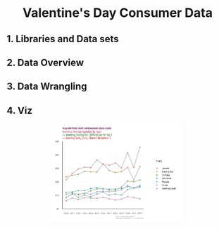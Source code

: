<h1 align="center"> Valentine's Day Consumer Data </h1>


<h2 align="left"> 1. Libraries and Data sets </h2>

<h2 align="left"> 2. Data Overview </h2>

<h2 align="left"> 3. Data Wrangling </h2>

<h2 align="left"> 4. Viz </h2>

<p align="center">
  <img src="/RDocs/dsr/W07_Valentine_2024/plots_w7/plot_type.png" width="60%">
</p>
<br></br>


